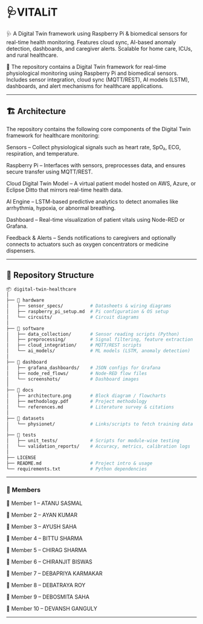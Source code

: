 # 🩺VITALiT
🩺 A Digital Twin framework using Raspberry Pi &amp; biomedical sensors for real-time health monitoring. Features cloud sync, AI-based anomaly detection, dashboards, and caregiver alerts. Scalable for home care, ICUs, and rural healthcare.


📂 The repository contains a Digital Twin framework for real-time physiological monitoring using Raspberry Pi and biomedical sensors. Includes sensor integration, cloud sync (MQTT/REST), AI models (LSTM), dashboards, and alert mechanisms for healthcare applications.

---
## 🏗️ Architecture

The repository contains the following core components of the Digital Twin framework for healthcare monitoring:

Sensors – Collect physiological signals such as heart rate, SpO₂, ECG, respiration, and temperature.

Raspberry Pi – Interfaces with sensors, preprocesses data, and ensures secure transfer using MQTT/REST.

Cloud Digital Twin Model – A virtual patient model hosted on AWS, Azure, or Eclipse Ditto that mirrors real-time health data.

AI Engine – LSTM-based predictive analytics to detect anomalies like arrhythmia, hypoxia, or abnormal breathing.

Dashboard – Real-time visualization of patient vitals using Node-RED or Grafana.

Feedback & Alerts – Sends notifications to caregivers and optionally connects to actuators such as oxygen concentrators or medicine dispensers.

---
## 📂 Repository Structure
```bash
📦 digital-twin-healthcare
│
├── 📁 hardware
│   ├── sensor_specs/          # Datasheets & wiring diagrams
│   ├── raspberry_pi_setup.md  # Pi configuration & OS setup
│   └── circuits/              # Circuit diagrams
│
├── 📁 software
│   ├── data_collection/       # Sensor reading scripts (Python)
│   ├── preprocessing/         # Signal filtering, feature extraction
│   ├── cloud_integration/     # MQTT/REST scripts
│   └── ai_models/             # ML models (LSTM, anomaly detection)
│
├── 📁 dashboard
│   ├── grafana_dashboards/    # JSON configs for Grafana
│   ├── node_red_flows/        # Node-RED flow files
│   └── screenshots/           # Dashboard images
│
├── 📁 docs
│   ├── architecture.png       # Block diagram / flowcharts
│   ├── methodology.pdf        # Project methodology
│   └── references.md          # Literature survey & citations
│
├── 📁 datasets
│   └── physionet/             # Links/scripts to fetch training data
│
├── 📁 tests
│   ├── unit_tests/            # Scripts for module-wise testing
│   └── validation_reports/    # Accuracy, metrics, calibration logs
│
├── LICENSE
├── README.md                  # Project intro & usage
└── requirements.txt           # Python dependencies
```
---
### 👥 Members


👤 Member 1 – ATANU SASMAL

👤 Member 2 – AYAN KUMAR 

👤 Member 3 – AYUSH SAHA 

👤 Member 4 – BITTU SHARMA

👤 Member 5 – CHIRAG SHARMA

👤 Member 6 – CHIRANJIT BISWAS

👤 Member 7 – DEBAPRIYA KARMAKAR

👤 Member 8 – DEBATRAYA ROY 

👤 Member 9 – DEBOSMITA SAHA 

👤 Member 10 – DEVANSH GANGULY

---
